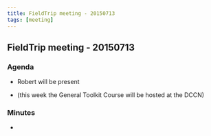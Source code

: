 ```yaml
---
title: FieldTrip meeting - 20150713
tags: [meeting]
---
```


## FieldTrip meeting - 20150713

### Agenda

*  Robert will be present

*  (this week the General Toolkit Course will be hosted at the DCCN) 

### Minutes

* 


